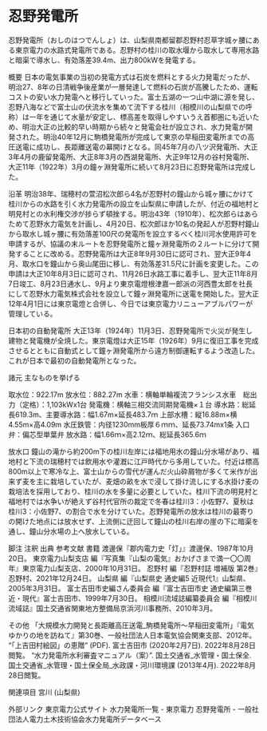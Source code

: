 # 忍野発電所

忍野発電所（おしのはつでんしょ）は、山梨県南都留郡忍野村忍草字城ヶ腰にある東京電力の水路式発電所である。忍野村の桂川の取水堰から取水して専用水路と暗渠で導水し、有効落差39.4m、出力800kWを発電する。

概要
日本の電気事業の当初の発電方式は石炭を燃料とする火力発電だったが、明治27、8年の日清戦争後産業が一層発達して燃料の石炭が高騰したため、運転コストの安い水力発電へと移行していった。富士五湖の一つ山中湖に源を発し、忍野八海などで富士山の伏流水を集めて流下する桂川（相模川の山梨県での呼称）は一年を通じて水量が安定し、標高差を取得しやすいうえ首都圏にも近いため、明治大正の比較的早い時期から続々と発電会社が設立され、水力発電が開発された。明治40年12月に駒橋発電所が完成して東京の早稲田変電所までの高圧送電に成功し、長距離送電の幕開けとなる。同45年7月の八ツ沢発電所、大正3年4月の鹿留発電所、大正8年3月の西湖発電所、大正9年12月の谷村発電所、大正11年（1922年）3月の鐘ヶ淵発電所に続いて8月23日に忍野発電所は完成した。

沿革
明治38年、瑞穂村の萱沼松次郎ら4名が忍野村の鐘山から城ヶ腰にかけて桂川からの水路を引く水力発電所の設立を山梨県に申請したが、付近の福地村と明見村との水利権交渉が捗らず頓挫する。明治43年（1910年）、松次郎らはあらためて忍野水力電気を計画し、4月20日、松次郎ほか10名の発起人が忍野村鐘山から取水し城ヶ腰に有効落差100尺の発電所を設立するべく桂川河水使用許可を申請するが、協議の末ルートを忍野発電所と鐘ヶ淵発電所の２ルートに分けて開発することに改める。忍野発電所は大正8年9月30日に認可され、翌大正9年4月、取水口を鐘山から奥山尾田に移し、有効落差31.5尺に計画を変更した。この申請は大正10年8月3日に認可され、11月26日水路工事に着手し、翌大正11年8月7日竣工、8月23日通水し、9月より東京電燈根津嘉一郎派の河西豊太郎を社長にして忍野水力電気株式会社を設立して鐘ヶ淵発電所に送電を開始した。翌大正12年4月1日には東京電燈と合併し、今日では東京電力リニューアブルパワーが管理している。

日本初の自動発電所
大正13年（1924年）11月3日、忍野発電所で火災が発生し建物と発電機が全焼した。東京電燈は大正15年（1926年）9月に復旧工事を完成させるとともに自動式として鐘ヶ淵発電所から遠方制御運転するよう改造した。これが日本で最初の自動発電所となった。

諸元
主なものを挙げる

取水位：922.17m
放水位：882.27m
水車：横軸単輪複流フランシス水車　総出力（定格）：1,103kWx1台
発電機：横軸三相交流同期発電機×１台
導水路：総延長619.3m、主要導水路：幅1.67m×延長483.7ｍ
上部水槽：縦16.88m×横4.55m×高4.09m
水圧鉄管：内径1230mm板厚６ｍｍ、延長73.74mx1条
入口弁：偏芯型単葉弁
放水路：幅1.66ｍ×高2.12ｍ、総延長365.6ｍ

放水口
鐘山の滝から約200m下の桂川左岸には福地用水の鐘山分水場があり、福地村と下流の瑞穂村では飲用水や灌漑に江戸時代から多用していた。付近は標高800m以上で寒冷な上、富士山からの雪代が運んだ火山砕屑物が多くて米作が出来ず麦を主に栽培していたが、麦畑の畝を水で浸して掛け流しにする水掛け麦の栽培法を採用しており、桂川の水を多量に必要としていた。桂川下流の明見村と福地村では水争いが絶えず谷村代官所の裁定で冬春は桂川3：小佐野7、夏秋は桂川3：小佐野7、の割合で水を分けていた。忍野発電所の放水は桂川の最寄りの開けた地点には放水せず、上流側に迂回して鐘山の桂川右岸の崖の下に暗渠を通し、鐘山分水場の上へ放水している。

脚注
注釈
出典
参考文献
書籍
渡邊保『郡内電力史「灯」』渡邊保、1987年10月20日。 
東京電力山梨支店 編『写真集『山梨の電気』おかげさまで満一〇〇周年』東京電力山梨支店、2000年10月31日。 
忍野村 編『忍野村誌 増補版 第2巻』忍野村、2021年12月24日。 
山梨県 編『山梨県史 通史編5 近現代1』山梨県、2005年3月31日。 
富士吉田市史編さん委員会 編『富士吉田市史 通史編第三巻 近・現代』富士吉田市、1999年7月30日。 
相模川流域誌編纂委員会 編『相模川流域誌』国土交通省関東地方整備局京浜河川事務所、2010年3月。

その他
「大規模水力開発と長距離高圧送電_駒橋発電所～早稲田変電所」『電気ゆかりの地を訪ねて』第30巻、一般社団法人日本電気協会関東支部、2012年。 
“「上吉田村絵図」の恵贈” (PDF).   富士吉田市 (2020年2月7日). 2022年8月28日閲覧。
“水力発電所水利審査マニュアル（案）”. 国土交通省_水管理・国土保全.   国土交通省_水管理・国土保全局_水政課・河川環境課 (2013年4月). 2022年8月28日閲覧。

関連項目
宮川 (山梨県)

外部リンク
東京電力公式サイト
水力発電所一覧 - 東京電力
忍野発電所 - 一般社団法人電力土木技術協会水力発電所データベース